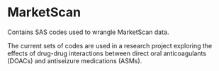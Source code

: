 # MarketScan
Contains SAS codes used to wrangle MarketScan data.

The current sets of codes are used in a research project exploring the effects of drug-drug interactions between direct oral anticoagulants (DOACs) and antiseizure medications (ASMs).
